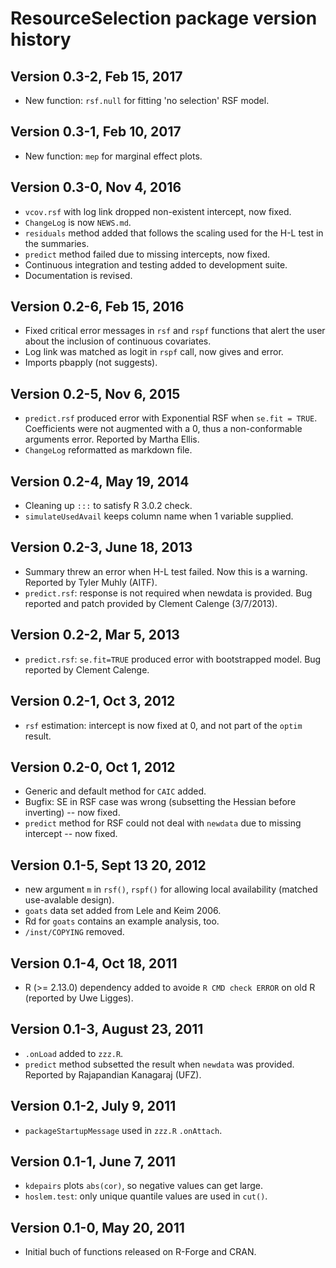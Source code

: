 # ResourceSelection package version history

## Version 0.3-2, Feb 15, 2017

* New function: `rsf.null` for fitting 'no selection' RSF model.

## Version 0.3-1, Feb 10, 2017

* New function: `mep` for marginal effect plots.

## Version 0.3-0, Nov 4, 2016

* `vcov.rsf` with log link dropped non-existent intercept, now fixed.
* `ChangeLog` is now `NEWS.md`.
* `residuals` method added that follows the scaling used for the H-L
  test in the summaries.
* `predict` method failed due to missing intercepts, now fixed.
* Continuous integration and testing added to development suite.
* Documentation is revised.

## Version 0.2-6, Feb 15, 2016

* Fixed critical error messages in `rsf` and `rspf` functions that
  alert the user about the inclusion of continuous covariates.
* Log link was matched as logit in `rspf` call, now gives and error.
* Imports pbapply (not suggests).

## Version 0.2-5, Nov 6, 2015

* `predict.rsf` produced error with Exponential RSF
  when `se.fit = TRUE`. Coefficients were not augmented
  with a 0, thus a non-conformable arguments error.
  Reported by Martha Ellis.
* `ChangeLog` reformatted as markdown file.

## Version 0.2-4, May 19, 2014

* Cleaning up `:::` to satisfy R 3.0.2 check.
* `simulateUsedAvail` keeps column name when 1 variable supplied.

## Version 0.2-3, June 18, 2013

* Summary threw an error when H-L test failed.
  Now this is a warning. Reported by Tyler Muhly (AITF).
* `predict.rsf`: response is not required when newdata
  is provided. Bug reported and patch provided by
  Clement Calenge (3/7/2013).

## Version 0.2-2, Mar 5, 2013

* `predict.rsf`: `se.fit=TRUE` produced error with bootstrapped
  model. Bug reported by Clement Calenge.

## Version 0.2-1, Oct 3, 2012

* `rsf` estimation: intercept is now fixed at 0, and not
  part of the `optim` result.

## Version 0.2-0, Oct 1, 2012

* Generic and default method for `CAIC` added.
* Bugfix: SE in RSF case was wrong (subsetting the Hessian
  before inverting) -- now fixed.
* `predict` method for RSF could not deal with `newdata`
  due to missing intercept -- now fixed.

## Version 0.1-5, Sept 13 20, 2012

* new argument `m` in `rsf()`, `rspf()` for allowing
  local availability (matched use-avalable design).
* `goats` data set added from Lele and Keim 2006.
* Rd for `goats` contains an example analysis, too.
* `/inst/COPYING` removed.

## Version 0.1-4, Oct 18, 2011

* R (>= 2.13.0) dependency added
  to avoide `R CMD check ERROR` on old R
  (reported by Uwe Ligges).

## Version 0.1-3, August 23, 2011

* `.onLoad` added to `zzz.R`.
* `predict` method subsetted the result
  when `newdata` was provided. Reported by
  Rajapandian Kanagaraj (UFZ).

## Version 0.1-2, July 9, 2011

* `packageStartupMessage` used in `zzz.R` `.onAttach`.

## Version 0.1-1, June 7, 2011

* `kdepairs` plots `abs(cor)`, so negative values can get large.
* `hoslem.test`: only unique quantile values are used in `cut()`.

## Version 0.1-0, May 20, 2011

* Initial buch of functions released on R-Forge and CRAN.
